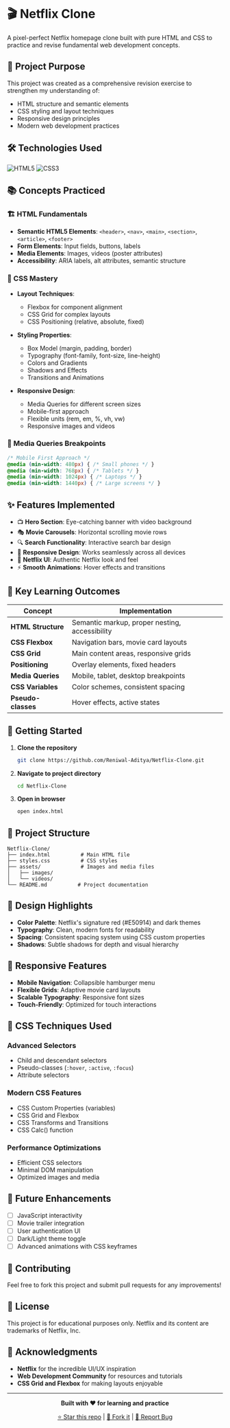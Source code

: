 # 🎬 Netflix Clone

A pixel-perfect Netflix homepage clone built with pure HTML and CSS to practice and revise fundamental web development concepts.

## 🎯 Project Purpose

This project was created as a comprehensive revision exercise to strengthen my understanding of:
- HTML structure and semantic elements
- CSS styling and layout techniques
- Responsive design principles
- Modern web development practices

## 🛠️ Technologies Used

![HTML5](https://img.shields.io/badge/html5-%23E34F26.svg?style=for-the-badge&logo=html5&logoColor=white)
![CSS3](https://img.shields.io/badge/css3-%231572B6.svg?style=for-the-badge&logo=css3&logoColor=white)

## 📚 Concepts Practiced

### 🏗️ HTML Fundamentals
- **Semantic HTML5 Elements**: `<header>`, `<nav>`, `<main>`, `<section>`, `<article>`, `<footer>`
- **Form Elements**: Input fields, buttons, labels
- **Media Elements**: Images, videos (poster attributes)
- **Accessibility**: ARIA labels, alt attributes, semantic structure

### 🎨 CSS Mastery
- **Layout Techniques**:
  - Flexbox for component alignment
  - CSS Grid for complex layouts
  - CSS Positioning (relative, absolute, fixed)
  
- **Styling Properties**:
  - Box Model (margin, padding, border)
  - Typography (font-family, font-size, line-height)
  - Colors and Gradients
  - Shadows and Effects
  - Transitions and Animations

- **Responsive Design**:
  - Media Queries for different screen sizes
  - Mobile-first approach
  - Flexible units (rem, em, %, vh, vw)
  - Responsive images and videos

### 📱 Media Queries Breakpoints
```css
/* Mobile First Approach */
@media (min-width: 480px) { /* Small phones */ }
@media (min-width: 768px) { /* Tablets */ }
@media (min-width: 1024px) { /* Laptops */ }
@media (min-width: 1440px) { /* Large screens */ }
```

## ✨ Features Implemented

- 📺 **Hero Section**: Eye-catching banner with video background
- 🎭 **Movie Carousels**: Horizontal scrolling movie rows
- 🔍 **Search Functionality**: Interactive search bar design
- 📱 **Responsive Design**: Works seamlessly across all devices
- 🎨 **Netflix UI**: Authentic Netflix look and feel
- ⚡ **Smooth Animations**: Hover effects and transitions

## 🎯 Key Learning Outcomes

| Concept | Implementation |
|---------|---------------|
| **HTML Structure** | Semantic markup, proper nesting, accessibility |
| **CSS Flexbox** | Navigation bars, movie card layouts |
| **CSS Grid** | Main content areas, responsive grids |
| **Positioning** | Overlay elements, fixed headers |
| **Media Queries** | Mobile, tablet, desktop breakpoints |
| **CSS Variables** | Color schemes, consistent spacing |
| **Pseudo-classes** | Hover effects, active states |

## 🚀 Getting Started

1. **Clone the repository**
   ```bash
   git clone https://github.com/Reniwal-Aditya/Netflix-Clone.git
   ```

2. **Navigate to project directory**
   ```bash
   cd Netflix-Clone
   ```

3. **Open in browser**
   ```bash
   open index.html
   ```

## 📁 Project Structure

```
Netflix-Clone/
├── index.html          # Main HTML file
├── styles.css          # CSS styles
├── assets/             # Images and media files
│   ├── images/
│   └── videos/
└── README.md          # Project documentation
```

## 🎨 Design Highlights

- **Color Palette**: Netflix's signature red (#E50914) and dark themes
- **Typography**: Clean, modern fonts for readability
- **Spacing**: Consistent spacing system using CSS custom properties
- **Shadows**: Subtle shadows for depth and visual hierarchy

## 📱 Responsive Features

- **Mobile Navigation**: Collapsible hamburger menu
- **Flexible Grids**: Adaptive movie card layouts
- **Scalable Typography**: Responsive font sizes
- **Touch-Friendly**: Optimized for touch interactions

## 🔧 CSS Techniques Used

### Advanced Selectors
- Child and descendant selectors
- Pseudo-classes (`:hover`, `:active`, `:focus`)
- Attribute selectors

### Modern CSS Features
- CSS Custom Properties (variables)
- CSS Grid and Flexbox
- CSS Transforms and Transitions
- CSS Calc() function

### Performance Optimizations
- Efficient CSS selectors
- Minimal DOM manipulation
- Optimized images and media

## 🎯 Future Enhancements

- [ ] JavaScript interactivity
- [ ] Movie trailer integration
- [ ] User authentication UI
- [ ] Dark/Light theme toggle
- [ ] Advanced animations with CSS keyframes

## 🤝 Contributing

Feel free to fork this project and submit pull requests for any improvements!

## 📄 License

This project is for educational purposes only. Netflix and its content are trademarks of Netflix, Inc.

## 🙏 Acknowledgments

- **Netflix** for the incredible UI/UX inspiration
- **Web Development Community** for resources and tutorials
- **CSS Grid and Flexbox** for making layouts enjoyable

---

<div align="center">

**Built with ❤️ for learning and practice**

[⭐ Star this repo](https://github.com/Reniwal-Aditya/Netflix-Clone) | [🍴 Fork it](https://github.com/Reniwal-Aditya/Netflix-Clone/fork) | [🐛 Report Bug](https://github.com/Reniwal-Aditya/Netflix-Clone/issues)

</div>
